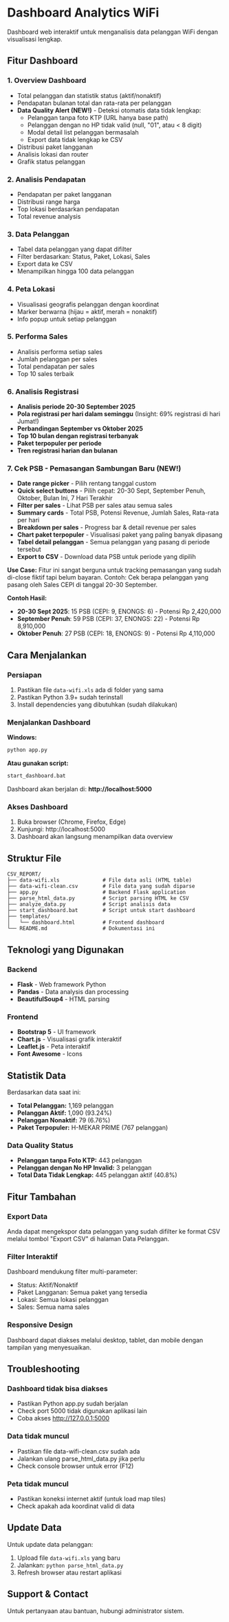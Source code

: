 # Dashboard Analytics WiFi

Dashboard web interaktif untuk menganalisis data pelanggan WiFi dengan visualisasi lengkap.

## Fitur Dashboard

### 1. Overview Dashboard
- Total pelanggan dan statistik status (aktif/nonaktif)
- Pendapatan bulanan total dan rata-rata per pelanggan
- **Data Quality Alert (NEW!)** - Deteksi otomatis data tidak lengkap:
  - Pelanggan tanpa foto KTP (URL hanya base path)
  - Pelanggan dengan no HP tidak valid (null, "01", atau < 8 digit)
  - Modal detail list pelanggan bermasalah
  - Export data tidak lengkap ke CSV
- Distribusi paket langganan
- Analisis lokasi dan router
- Grafik status pelanggan

### 2. Analisis Pendapatan
- Pendapatan per paket langganan
- Distribusi range harga
- Top lokasi berdasarkan pendapatan
- Total revenue analysis

### 3. Data Pelanggan
- Tabel data pelanggan yang dapat difilter
- Filter berdasarkan: Status, Paket, Lokasi, Sales
- Export data ke CSV
- Menampilkan hingga 100 data pelanggan

### 4. Peta Lokasi
- Visualisasi geografis pelanggan dengan koordinat
- Marker berwarna (hijau = aktif, merah = nonaktif)
- Info popup untuk setiap pelanggan

### 5. Performa Sales
- Analisis performa setiap sales
- Jumlah pelanggan per sales
- Total pendapatan per sales
- Top 10 sales terbaik

### 6. Analisis Registrasi
- **Analisis periode 20-30 September 2025**
- **Pola registrasi per hari dalam seminggu** (Insight: 69% registrasi di hari Jumat!)
- **Perbandingan September vs Oktober 2025**
- **Top 10 bulan dengan registrasi terbanyak**
- **Paket terpopuler per periode**
- **Tren registrasi harian dan bulanan**

### 7. Cek PSB - Pemasangan Sambungan Baru (NEW!)
- **Date range picker** - Pilih rentang tanggal custom
- **Quick select buttons** - Pilih cepat: 20-30 Sept, September Penuh, Oktober, Bulan Ini, 7 Hari Terakhir
- **Filter per sales** - Lihat PSB per sales atau semua sales
- **Summary cards** - Total PSB, Potensi Revenue, Jumlah Sales, Rata-rata per hari
- **Breakdown per sales** - Progress bar & detail revenue per sales
- **Chart paket terpopuler** - Visualisasi paket yang paling banyak dipasang
- **Tabel detail pelanggan** - Semua pelanggan yang pasang di periode tersebut
- **Export to CSV** - Download data PSB untuk periode yang dipilih

**Use Case:**
Fitur ini sangat berguna untuk tracking pemasangan yang sudah di-close fiktif tapi belum bayaran.
Contoh: Cek berapa pelanggan yang pasang oleh Sales CEPI di tanggal 20-30 September.

**Contoh Hasil:**
- **20-30 Sept 2025**: 15 PSB (CEPI: 9, ENONGS: 6) - Potensi Rp 2,420,000
- **September Penuh**: 59 PSB (CEPI: 37, ENONGS: 22) - Potensi Rp 8,910,000
- **Oktober Penuh**: 27 PSB (CEPI: 18, ENONGS: 9) - Potensi Rp 4,110,000

## Cara Menjalankan

### Persiapan
1. Pastikan file `data-wifi.xls` ada di folder yang sama
2. Pastikan Python 3.9+ sudah terinstall
3. Install dependencies yang dibutuhkan (sudah dilakukan)

### Menjalankan Dashboard

**Windows:**
```bash
python app.py
```

**Atau gunakan script:**
```bash
start_dashboard.bat
```

Dashboard akan berjalan di: **http://localhost:5000**

### Akses Dashboard
1. Buka browser (Chrome, Firefox, Edge)
2. Kunjungi: http://localhost:5000
3. Dashboard akan langsung menampilkan data overview

## Struktur File

```
CSV_REPORT/
├── data-wifi.xls              # File data asli (HTML table)
├── data-wifi-clean.csv        # File data yang sudah diparse
├── app.py                     # Backend Flask application
├── parse_html_data.py         # Script parsing HTML ke CSV
├── analyze_data.py            # Script analisis data
├── start_dashboard.bat        # Script untuk start dashboard
├── templates/
│   └── dashboard.html         # Frontend dashboard
└── README.md                  # Dokumentasi ini
```

## Teknologi yang Digunakan

### Backend
- **Flask** - Web framework Python
- **Pandas** - Data analysis dan processing
- **BeautifulSoup4** - HTML parsing

### Frontend
- **Bootstrap 5** - UI framework
- **Chart.js** - Visualisasi grafik interaktif
- **Leaflet.js** - Peta interaktif
- **Font Awesome** - Icons

## Statistik Data

Berdasarkan data saat ini:
- **Total Pelanggan:** 1,169 pelanggan
- **Pelanggan Aktif:** 1,090 (93.24%)
- **Pelanggan Nonaktif:** 79 (6.76%)
- **Paket Terpopuler:** H-MEKAR PRIME (767 pelanggan)

### Data Quality Status
- **Pelanggan tanpa Foto KTP:** 443 pelanggan
- **Pelanggan dengan No HP Invalid:** 3 pelanggan
- **Total Data Tidak Lengkap:** 445 pelanggan aktif (40.8%)

## Fitur Tambahan

### Export Data
Anda dapat mengekspor data pelanggan yang sudah difilter ke format CSV melalui tombol "Export CSV" di halaman Data Pelanggan.

### Filter Interaktif
Dashboard mendukung filter multi-parameter:
- Status: Aktif/Nonaktif
- Paket Langganan: Semua paket yang tersedia
- Lokasi: Semua lokasi pelanggan
- Sales: Semua nama sales

### Responsive Design
Dashboard dapat diakses melalui desktop, tablet, dan mobile dengan tampilan yang menyesuaikan.

## Troubleshooting

### Dashboard tidak bisa diakses
- Pastikan Python app.py sudah berjalan
- Check port 5000 tidak digunakan aplikasi lain
- Coba akses http://127.0.0.1:5000

### Data tidak muncul
- Pastikan file data-wifi-clean.csv sudah ada
- Jalankan ulang parse_html_data.py jika perlu
- Check console browser untuk error (F12)

### Peta tidak muncul
- Pastikan koneksi internet aktif (untuk load map tiles)
- Check apakah ada koordinat valid di data

## Update Data

Untuk update data pelanggan:
1. Upload file `data-wifi.xls` yang baru
2. Jalankan: `python parse_html_data.py`
3. Refresh browser atau restart aplikasi

## Support & Contact

Untuk pertanyaan atau bantuan, hubungi administrator sistem.
